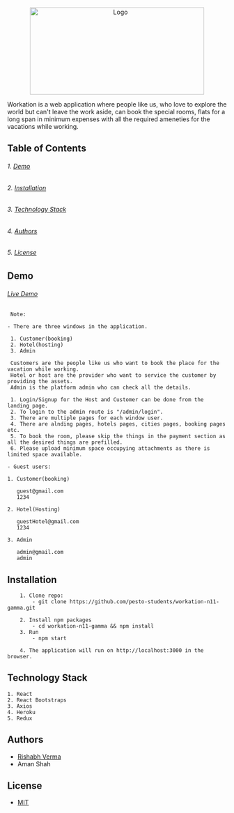 <!-- PROJECT LOGO -->
<br />
<p align="center">
    <img src="https://workationpesto.s3.amazonaws.com/Screenshot+(227).png" alt="Logo" width="400" height="200" style="background" >
</p>

Workation is a web application where people like us, who love to explore the world but can't leave the work aside, can book the special rooms, flats for a long span in minimum expenses with all the required ameneties for the vacations while working.
<br/>


## Table of Contents

   ###### 1. [Demo](#demo)
   ###### 2. [Installation](#installation)
   ###### 3. [Technology Stack](#technology-stack)
   ###### 4. [Authors](#authors)
   ###### 5. [License](#license)
    
    
## Demo

###### [Live Demo](https://pesto-workation-fe.herokuapp.com/)
```
 Note: 

- There are three windows in the application.

 1. Customer(booking)
 2. Hotel(hosting)
 3. Admin

 Customers are the people like us who want to book the place for the vacation while working.
 Hotel or host are the provider who want to service the customer by providing the assets.
 Admin is the platform admin who can check all the details.

 1. Login/Signup for the Host and Customer can be done from the landing page.
 2. To login to the admin route is "/admin/login".
 3. There are multiple pages for each window user.
 4. There are alnding pages, hotels pages, cities pages, booking pages etc.
 5. To book the room, please skip the things in the payment section as all the desired things are prefilled.
 6. Please upload minimum space occupying attachments as there is limited space available.

- Guest users:

1. Customer(booking)

   guest@gmail.com
   1234

2. Hotel(Hosting)

   guestHotel@gmail.com
   1234

3. Admin

   admin@gmail.com
   admin
```

## Installation
```
    1. Clone repo:
        - git clone https://github.com/pesto-students/workation-n11-gamma.git
     
    2. Install npm packages
        - cd workation-n11-gamma && npm install
    3. Run
        - npm start
    
    4. The application will run on http://localhost:3000 in the browser.
```   

## Technology Stack
```
1. React
2. React Bootstraps
3. Axios
4. Heroku
5. Redux
```

## Authors

   - [Rishabh Verma](https://github.com/rishabh-verma-au3)
   - Aman Shah

## License

   - [MIT](https://opensource.org/licenses/MIT)

